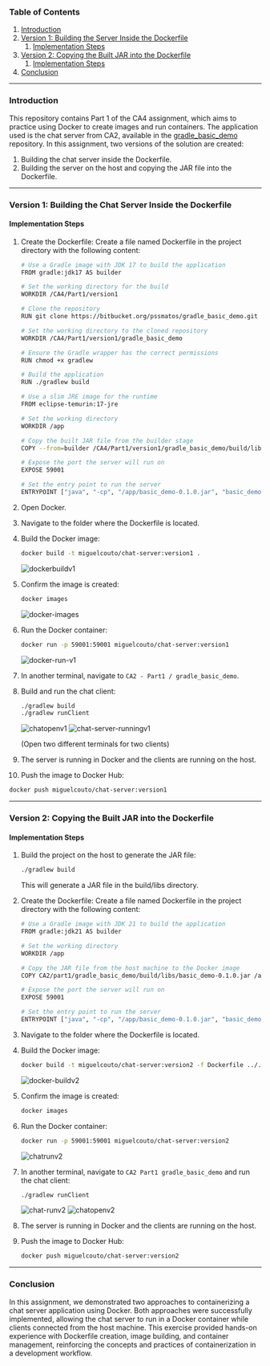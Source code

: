 ### Table of Contents

1. [Introduction](#introduction)
2. [Version 1: Building the Server Inside the Dockerfile](#version-1-building-the-server-inside-the-dockerfile)
   1. [Implementation Steps](#implementation-steps)
3. [Version 2: Copying the Built JAR into the Dockerfile](#version-2-copying-the-built-jar-into-the-dockerfile)
   1. [Implementation Steps](#implementation-steps-1)
4. [Conclusion](#conclusion)

---

### Introduction

This repository contains Part 1 of the CA4 assignment, which aims to practice using Docker to create images and run
containers. The application used is the chat server from CA2, available in
the [gradle_basic_demo](https://bitbucket.org/pssmatos/gradle_basic_demo/) repository. In this assignment, two versions
of the solution are created:

1. Building the chat server inside the Dockerfile.
2. Building the server on the host and copying the JAR file into the Dockerfile.

---

### Version 1: Building the Chat Server Inside the Dockerfile

#### Implementation Steps

1. Create the Dockerfile:
   Create a file named Dockerfile in the project directory with the following content:
   ```Bash
   # Use a Gradle image with JDK 17 to build the application
   FROM gradle:jdk17 AS builder
   
   # Set the working directory for the build
   WORKDIR /CA4/Part1/version1
   
   # Clone the repository
   RUN git clone https://bitbucket.org/pssmatos/gradle_basic_demo.git
   
   # Set the working directory to the cloned repository
   WORKDIR /CA4/Part1/version1/gradle_basic_demo
   
   # Ensure the Gradle wrapper has the correct permissions
   RUN chmod +x gradlew
   
   # Build the application
   RUN ./gradlew build
   
   # Use a slim JRE image for the runtime
   FROM eclipse-temurin:17-jre
   
   # Set the working directory
   WORKDIR /app
   
   # Copy the built JAR file from the builder stage
   COPY --from=builder /CA4/Part1/version1/gradle_basic_demo/build/libs/basic_demo-0.1.0.jar /app/basic_demo-0.1.0.jar
   
   # Expose the port the server will run on
   EXPOSE 59001
   
   # Set the entry point to run the server
   ENTRYPOINT ["java", "-cp", "/app/basic_demo-0.1.0.jar", "basic_demo.ChatServerApp", "59001"]
   ```
2. Open Docker.
3. Navigate to the folder where the Dockerfile is located.
4. Build the Docker image:
   ```bash
   docker build -t miguelcouto/chat-server:version1 .
   ```
   <img src="https://i.ibb.co/5LKGQXB/dockerbuildv1.png" alt="dockerbuildv1" ></a>
5. Confirm the image is created:
   ```bash
   docker images
   ```
   <img src="https://i.ibb.co/TKQ5k1w/docker-images.png" alt="docker-images" ></a>
6. Run the Docker container:
   ```bash
   docker run -p 59001:59001 miguelcouto/chat-server:version1
   ```
   <img src="https://i.ibb.co/RHFjtRW/docker-run-v1.png" alt="docker-run-v1" ></a>
7. In another terminal, navigate to `CA2 - Part1 / gradle_basic_demo`.
8. Build and run the chat client:
   ```bash
   ./gradlew build
   ./gradlew runClient
   ```
   
   <img src="https://i.ibb.co/PFyv0kT/chatopenv1.png" alt="chatopenv1" ></a>
<img src="https://i.ibb.co/4g5Nxmz/chat-server-runningv1.png" alt="chat-server-runningv1" ></a>
   
   (Open two different terminals for two clients)
9. The server is running in Docker and the clients are running on the host.
10. Push the image to Docker Hub:
   ```bash
   docker push miguelcouto/chat-server:version1
   ```

---




### Version 2: Copying the Built JAR into the Dockerfile

#### Implementation Steps

1. Build the project on the host to generate the JAR file:
   ```bash
   ./gradlew build
   ```
   This will generate a JAR file in the build/libs directory.
2. Create the Dockerfile:
   Create a file named Dockerfile in the project directory with the following content:
   ```Bash
   # Use a Gradle image with JDK 21 to build the application
   FROM gradle:jdk21 AS builder
   
   # Set the working directory
   WORKDIR /app
   
   # Copy the JAR file from the host machine to the Docker image
   COPY CA2/part1/gradle_basic_demo/build/libs/basic_demo-0.1.0.jar /app/basic_demo-0.1.0.jar
   
   # Expose the port the server will run on
   EXPOSE 59001
   
   # Set the entry point to run the server
   ENTRYPOINT ["java", "-cp", "/app/basic_demo-0.1.0.jar", "basic_demo.ChatServerApp", "59001"]
     ```
3. Navigate to the folder where the Dockerfile is located.

4. Build the Docker image:
   ```bash
   docker build -t miguelcouto/chat-server:version2 -f Dockerfile ../../..
   ```
   <img src="https://i.ibb.co/5RmhzRH/docker-buildv2.png" alt="docker-buildv2" ></a>
5. Confirm the image is created:
   ```bash
   docker images
   ```
6. Run the Docker container:
   ```bash
   docker run -p 59001:59001 miguelcouto/chat-server:version2
   ```
   <img src="https://i.ibb.co/W3kGWFc/chatrunv2.png" alt="chatrunv2" ></a>
7. In another terminal, navigate to `CA2 Part1 gradle_basic_demo` and run the chat client:
   ```bash
   ./gradlew runClient
   ```
   <img src="https://i.ibb.co/D1qYsCW/chat-runv2.png" alt="chat-runv2" ></a>
   <img src="https://i.ibb.co/KNwjYkQ/chatopenv2.png" alt="chatopenv2" ></a>
8. The server is running in Docker and the clients are running on the host.
9. Push the image to Docker Hub:
   ```bash
   docker push miguelcouto/chat-server:version2
   ```

---



### Conclusion

In this assignment, we demonstrated two approaches to containerizing a chat server application using Docker. Both
approaches were successfully implemented, allowing the chat server to run in a Docker container while clients connected
from the host machine. This exercise provided hands-on experience with Dockerfile creation, image building, and
container management, reinforcing the concepts and practices of containerization in a development workflow.